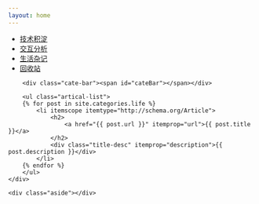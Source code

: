 ```yaml
---
layout: home
---
```


<div class="index-content life">
    <div class="section">
        <ul class="artical-cate">
            <li><a href="http://barretlee.github.io/"><span>技术积淀</span></a></li>
            <li><a href="http://barretlee.github.io/opinion"><span>交互分析</span></a></li>
            <li class="on"><a href="http://barretlee.github.io/life"><span>生活杂记</span></a></li>
            <li><a href="http://barretlee.github.io/trash"><span>回收站</span></a></li>
        </ul>

        <div class="cate-bar"><span id="cateBar"></span></div>

        <ul class="artical-list">
        {% for post in site.categories.life %}
            <li itemscope itemtype="http://schema.org/Article">
                <h2>
                    <a href="{{ post.url }}" itemprop="url">{{ post.title }}</a>
                </h2>
                <div class="title-desc" itemprop="description">{{ post.description }}</div>
            </li>
        {% endfor %}
        </ul>
    </div>

    <div class="aside"></div>
</div>
